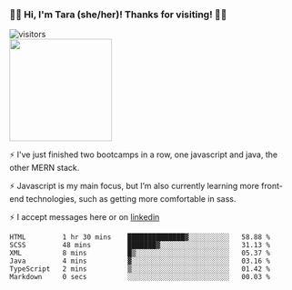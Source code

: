 ### 👋🏾 Hi, I'm Tara (she/her)! Thanks for visiting! 👋🏾
![visitors](https://visitor-badge.glitch.me/badge?page_id=qualmless)
<BR>
<img height="180em" src="https://github-readme-stats.vercel.app/api?username=qualmless&show_icons=true&hide_border=true&&count_private=true&include_all_commits=true" />

⚡️ I've just finished two bootcamps in a row, one javascript and java, the other MERN stack. 

⚡️ Javascript is my main focus, but I’m also currently learning more front-end technologies, such as getting more comfortable in sass. 

⚡️ I accept messages here or on <a href="https://www.linkedin.com/in/tarajdunmore/">linkedin</a>

<!--START_SECTION:waka-->

```text
HTML         1 hr 30 mins    ██████████████▓░░░░░░░░░░   58.88 %
SCSS         48 mins         ███████▓░░░░░░░░░░░░░░░░░   31.13 %
XML          8 mins          █▒░░░░░░░░░░░░░░░░░░░░░░░   05.37 %
Java         4 mins          ▓░░░░░░░░░░░░░░░░░░░░░░░░   03.16 %
TypeScript   2 mins          ▒░░░░░░░░░░░░░░░░░░░░░░░░   01.42 %
Markdown     0 secs          ░░░░░░░░░░░░░░░░░░░░░░░░░   00.03 %
```

<!--END_SECTION:waka-->

<!--
**qualmless/qualmless** is a ✨ _special_ ✨ repository because its `README.md` (this file) appears on your GitHub profile.

Here are some ideas to get you started:
- 🔭 I’m currently working on ...
- 👯 I’m looking to collaborate on ...
- 🤔 I’m looking for help with ...
- 💬 Ask me about ...
- 📫 How to reach me: ...
- ⚡ Fun fact: ...
-->

